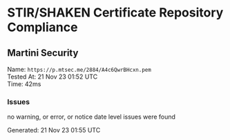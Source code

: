 # STIR/SHAKEN Certificate Repository Compliance

## Martini Security

Name: `https://p.mtsec.me/2884/A4c6QwrBHcxn.pem`\
Tested At: 21 Nov 23 01:52 UTC\
Time: 42ms

### Issues

no warning, or error, or notice date level issues were found

Generated: 21 Nov 23 01:55 UTC